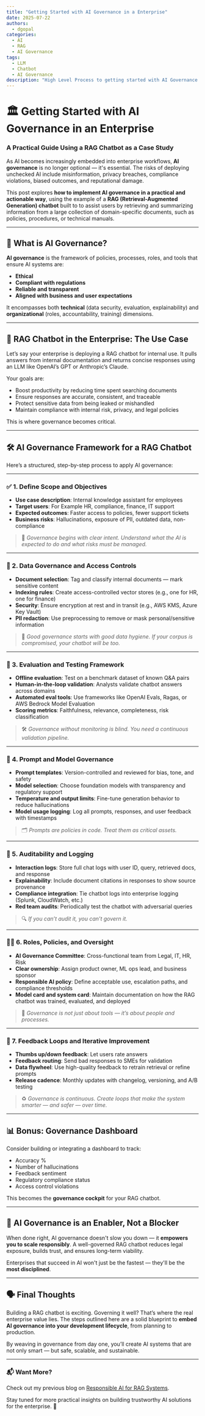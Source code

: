 ```yaml
---
title: "Getting Started with AI Governance in a Enterprise"
date: 2025-07-22
authors:
  - dgopal
categories:
  - AI
  - RAG
  - AI Governance
tags:
  - LLM
  - Chatbot
  - AI Governance
description: "High Level Process to getting started with AI Governance at Enterprise"
---
```




# 🏛️ Getting Started with AI Governance in an Enterprise  
### A Practical Guide Using a RAG Chatbot as a Case Study

As AI becomes increasingly embedded into enterprise workflows, **AI governance** is no longer optional — it's essential. The risks of deploying unchecked AI include misinformation, privacy breaches, compliance violations, biased outcomes, and reputational damage.

This post explores **how to implement AI governance in a practical and actionable way**, using the example of a **RAG (Retrieval-Augmented Generation) chatbot** built to to assist users by retrieving and summarizing information from a large collection of domain-specific documents, such as policies, procedures, or technical manuals.

---

## 🚦 What is AI Governance?

**AI governance** is the framework of policies, processes, roles, and tools that ensure AI systems are:

- **Ethical**  
- **Compliant with regulations**  
- **Reliable and transparent**  
- **Aligned with business and user expectations**

It encompasses both **technical** (data security, evaluation, explainability) and **organizational** (roles, accountability, training) dimensions.

---

## 🧠 RAG Chatbot in the Enterprise: The Use Case

Let’s say your enterprise is deploying a RAG chatbot for internal use. It pulls answers from internal documentation and returns concise responses using an LLM like OpenAI’s GPT or Anthropic’s Claude.

Your goals are:

- Boost productivity by reducing time spent searching documents  
- Ensure responses are accurate, consistent, and traceable  
- Protect sensitive data from being leaked or mishandled  
- Maintain compliance with internal risk, privacy, and legal policies

This is where governance becomes critical.

---

<!-- truncate -->

## 🛠️ AI Governance Framework for a RAG Chatbot

Here’s a structured, step-by-step process to apply AI governance:

---

### ✅ 1. Define Scope and Objectives

- **Use case description**: Internal knowledge assistant for employees  
- **Target users**: For Example HR, compliance, finance, IT support  
- **Expected outcomes**: Faster access to policies, fewer support tickets  
- **Business risks**: Hallucinations, exposure of PII, outdated data, non-compliance

> 🎯 *Governance begins with clear intent. Understand what the AI is expected to do and what risks must be managed.*

---

### 🔐 2. Data Governance and Access Controls

- **Document selection**: Tag and classify internal documents — mark sensitive content  
- **Indexing rules**: Create access-controlled vector stores (e.g., one for HR, one for finance)  
- **Security**: Ensure encryption at rest and in transit (e.g., AWS KMS, Azure Key Vault)  
- **PII redaction**: Use preprocessing to remove or mask personal/sensitive information

> 🧩 *Good governance starts with good data hygiene. If your corpus is compromised, your chatbot will be too.*

---

### 🧪 3. Evaluation and Testing Framework

- **Offline evaluation**: Test on a benchmark dataset of known Q&A pairs  
- **Human-in-the-loop validation**: Analysts validate chatbot answers across domains  
- **Automated eval tools**: Use frameworks like OpenAI Evals, Ragas, or AWS Bedrock Model Evaluation  
- **Scoring metrics**: Faithfulness, relevance, completeness, risk classification

> 🛠️ *Governance without monitoring is blind. You need a continuous validation pipeline.*

---

### 📜 4. Prompt and Model Governance

- **Prompt templates**: Version-controlled and reviewed for bias, tone, and safety  
- **Model selection**: Choose foundation models with transparency and regulatory support  
- **Temperature and output limits**: Fine-tune generation behavior to reduce hallucinations  
- **Model usage logging**: Log all prompts, responses, and user feedback with timestamps

> 🗂️ *Prompts are policies in code. Treat them as critical assets.*

---

### 🧾 5. Auditability and Logging

- **Interaction logs**: Store full chat logs with user ID, query, retrieved docs, and response  
- **Explainability**: Include document citations in responses to show source provenance  
- **Compliance integration**: Tie chatbot logs into enterprise logging (Splunk, CloudWatch, etc.)  
- **Red team audits**: Periodically test the chatbot with adversarial queries

> 🔍 *If you can’t audit it, you can’t govern it.*

---

### 🧑‍⚖️ 6. Roles, Policies, and Oversight

- **AI Governance Committee**: Cross-functional team from Legal, IT, HR, Risk  
- **Clear ownership**: Assign product owner, ML ops lead, and business sponsor  
- **Responsible AI policy**: Define acceptable use, escalation paths, and compliance thresholds  
- **Model card and system card**: Maintain documentation on how the RAG chatbot was trained, evaluated, and deployed

> 👥 *Governance is not just about tools — it’s about people and processes.*

---

### 🔁 7. Feedback Loops and Iterative Improvement

- **Thumbs up/down feedback**: Let users rate answers  
- **Feedback routing**: Send bad responses to SMEs for validation  
- **Data flywheel**: Use high-quality feedback to retrain retrieval or refine prompts  
- **Release cadence**: Monthly updates with changelog, versioning, and A/B testing

> ♻️ *Governance is continuous. Create loops that make the system smarter — and safer — over time.*

---

## 📊 Bonus: Governance Dashboard

Consider building or integrating a dashboard to track:

- Accuracy %  
- Number of hallucinations  
- Feedback sentiment  
- Regulatory compliance status  
- Access control violations

This becomes the **governance cockpit** for your RAG chatbot.

---

## 🧩 AI Governance is an Enabler, Not a Blocker

When done right, AI governance doesn't slow you down — it **empowers you to scale responsibly**. A well-governed RAG chatbot reduces legal exposure, builds trust, and ensures long-term viability.

Enterprises that succeed in AI won't just be the fastest — they'll be the **most disciplined**.

---

## 🗣️ Final Thoughts

Building a RAG chatbot is exciting. Governing it well? That’s where the real enterprise value lies. The steps outlined here are a solid blueprint to **embed AI governance into your development lifecycle**, from planning to production.

By weaving in governance from day one, you’ll create AI systems that are not only smart — but safe, scalable, and sustainable.

---

### 📬 Want More?

Check out my previous blog on [Responsible AI for RAG Systems](https://medium.com/@dinesh.gopal/rag-responsibly-how-to-build-ai-systems-that-are-ethical-reliable-and-trustworthy-a56a1c0e3aad).

Stay tuned for more practical insights on building trustworthy AI solutions for the enterprise. 🚀
